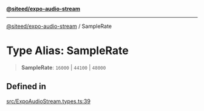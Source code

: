 [**@siteed/expo-audio-stream**](../README.md)

***

[@siteed/expo-audio-stream](../README.md) / SampleRate

# Type Alias: SampleRate

> **SampleRate**: `16000` \| `44100` \| `48000`

## Defined in

[src/ExpoAudioStream.types.ts:39](https://github.com/deeeed/expo-audio-stream/blob/cbc3d10661a415811f1fe46cb3acaf63451a9df9/packages/expo-audio-stream/src/ExpoAudioStream.types.ts#L39)
